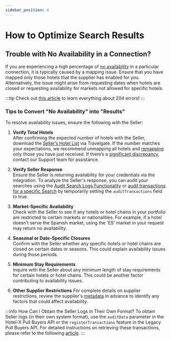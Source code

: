 ```yaml
--- 
sidebar_position: 4
---
```


# How to Optimize Search Results

## Trouble with No Availability in a Connection?

If you are experiencing a high percentage of [no availability](/kb/connectivity-products/for-buyers/errors-and-warnings/error-no-results-found) in a particular connection, it is typically caused by a mapping issue. Ensure that you have mapped only those hotels that the supplier has enabled for you. Alternatively, the issue might arise from requesting dates when hotels are closed or requesting availability for markets not allowed for specific hotels.

:::tip
Check out [this article](/kb/connectivity-products/for-buyers/errors-and-warnings/error-no-results-found) to learn everything about 204 errors!
:::

### Tips to Convert "No Availability" into "Results"

To resolve availability issues, ensure the following with the Seller:

1. **Verify Total Hotels**  
   After confirming the expected number of hotels with the Seller, download the [Seller’s Hotel List](/kb/connectivity-products/for-buyers/hotel-x/content/hotels) via Travelgate. If the number matches your expectations, we recommend unmapping all hotels and [remapping](/kb/platform/app-features/connections/connections-content/content-management#how-can-i-use-the-force-update-now-functionality) only those you have just received. If there’s a [significant discrepancy](/kb/platform/app-features/connections/connections-content/content-discrepancies), contact our Support team for assistance.

2. **Verify Seller Response**  
   Ensure the Seller is returning availability for your credentials via the integration. To analyze the Seller's response, you can audit your searches using the [Audit Search Logs Functionality](/kb/platform/app-features/monitoring-tools/logging/audit-searches-functionality) or [audit transactions for a specific Search](/kb/platform/app-features/monitoring-tools/logging/audit-supplier-transactions) by temporarily setting the `auditTransactions` field to true.

3. **Market-Specific Availability**  
   Check with the Seller to see if any hotels or hotel chains in your portfolio are restricted to certain markets or nationalities. For example, if a hotel doesn’t serve the Spanish market, using the 'ES' market in your request may return no availability.

4. **Seasonal or Date-Specific Closures**  
   Confirm with the Seller whether any specific hotels or hotel chains are closed on certain dates or seasons. This could explain availability issues during those periods.

5. **Minimum Stay Requirements**  
   Inquire with the Seller about any minimum length of stay requirements for certain hotels or hotel chains. This could be another factor contributing to availability issues.

6. **Other Supplier Restrictions**
   For complete details on supplier restrictions, review the supplier's [metadata](/kb/connectivity-products/for-buyers/hotel-x/content/metadata) in advance to identify any factors that could affect availability.

:::info How Can I Obtain the Seller Logs in Their Own Format?
To obtain Seller logs (in their own system format), use the `auditData` parameter in the Hotel-X Pull Buyers API or the `registerTransactions` feature in the Legacy Pull Buyers API. For detailed instructions on retrieving these transactions, please refer to the following [article](/kb/platform/app-features/monitoring-tools/logging/audit-supplier-transactions).
:::

